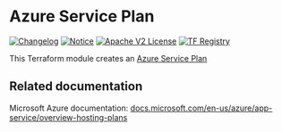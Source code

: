 # Azure Service Plan
[![Changelog](https://img.shields.io/badge/changelog-release-green.svg)](CHANGELOG.md) [![Notice](https://img.shields.io/badge/notice-copyright-yellow.svg)](NOTICE) [![Apache V2 License](https://img.shields.io/badge/license-Apache%20V2-orange.svg)](LICENSE) [![TF Registry](https://img.shields.io/badge/terraform-registry-blue.svg)](https://registry.terraform.io/)



This Terraform module creates an [Azure Service Plan](https://docs.microsoft.com/en-us/azure/app-service/overview-hosting-plans)


<!-- BEGIN_TF_DOCS -->

<!-- END_TF_DOCS -->

## Related documentation

Microsoft Azure documentation: [docs.microsoft.com/en-us/azure/app-service/overview-hosting-plans](https://docs.microsoft.com/en-us/azure/app-service/overview-hosting-plans)
